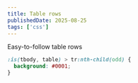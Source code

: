 ```yaml
---
title: Table rows
publishedDate: 2025-08-25
tags: ['css']
---
```


Easy-to-follow table rows

```css
:is(tbody, table) > tr:nth-child(odd) {
  background: #0001;
}
```

